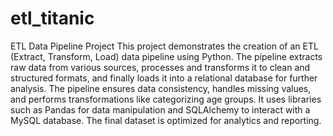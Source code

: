 # etl_titanic
 
ETL Data Pipeline Project
This project demonstrates the creation of an ETL (Extract, Transform, Load) data pipeline using Python. The pipeline extracts raw data from various sources, processes and transforms it to clean and structured formats, and finally loads it into a relational database for further analysis. The pipeline ensures data consistency, handles missing values, and performs transformations like categorizing age groups. It uses libraries such as Pandas for data manipulation and SQLAlchemy to interact with a MySQL database. The final dataset is optimized for analytics and reporting.
